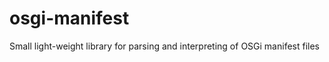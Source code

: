 osgi-manifest
=============

Small light-weight library for parsing and interpreting of OSGi manifest files
